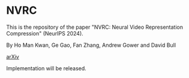 # NVRC

This is the repository of the paper "NVRC: Neural Video Representation Compression"  (NeurIPS 2024).

By Ho Man Kwan, Ge Gao, Fan Zhang, Andrew Gower and David Bull

[arXiv](https://arxiv.org/abs/2409.07414)

Implementation will be released.
